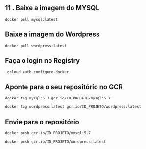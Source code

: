 ## 11 . Baixe a imagem do MYSQL

```docker pull mysql:latest```

## Baixe a imagem do Wordpress

```docker pull wordpress:latest```

## Faça o login no Registry

``` gcloud auth configure-docker```

## Aponte para o seu repositório no GCR

```docker tag mysql:5.7 gcr.io/ID_PROJETO/mysql:5.7```

```docker tag wordpress:latest gcr.io/ID_PROJETO/wordpress:latest```

## Envie para o repositório

```docker push gcr.io/ID_PROJETO/mysql:5.7```

```docker push gcr.io/ID_PROJETO/wordpress:latest```



